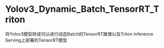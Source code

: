 # Yolov3_Dynamic_Batch_TensorRT_Triton
将Yolov3模型转成可以进行动态Batch的TensorRT推理以及Triton Inference Serving上部署的TensorRT模型
